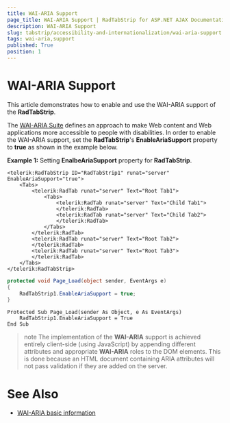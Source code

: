 ```yaml
---
title: WAI-ARIA Support
page_title: WAI-ARIA Support | RadTabStrip for ASP.NET AJAX Documentation
description: WAI-ARIA Support
slug: tabstrip/accessibility-and-internationalization/wai-aria-support
tags: wai-aria,support
published: True
position: 1
---
```


# WAI-ARIA Support


This article demonstrates how to enable and use the WAI-ARIA support of the **RadTabStrip**.

The [WAI-ARIA Suite](http://www.w3.org/WAI/intro/aria) defines an approach to make Web content and Web applications more accessible to people with disabilities. In order to enable the WAI-ARIA support, set the **RadTabStrip**'s **EnableAriaSupport** property to **true** as shown in the example below.

**Example 1:** Setting **EnalbeAriaSupport** property for **RadTabStrip**. 


````ASPNET
<telerik:RadTabStrip ID="RadTabStrip1" runat="server" EnableAriaSupport="true">
    <Tabs>
        <telerik:RadTab runat="server" Text="Root Tab1">
            <Tabs>
                <telerik:RadTab runat="server" Text="Child Tab1">
                </telerik:RadTab>
				<telerik:RadTab runat="server" Text="Child Tab2">
                </telerik:RadTab>
            </Tabs>
        </telerik:RadTab>
        <telerik:RadTab runat="server" Text="Root Tab2">
        </telerik:RadTab>
		<telerik:RadTab runat="server" Text="Root Tab3">
        </telerik:RadTab>
    </Tabs>
</telerik:RadTabStrip>
````
````C#
protected void Page_Load(object sender, EventArgs e)
{
    RadTabStrip1.EnableAriaSupport = true;
}
````
````VB
Protected Sub Page_Load(sender As Object, e As EventArgs)
	RadTabStrip1.EnableAriaSupport = True
End Sub
````


>note The implementation of the **WAI-ARIA** support is achieved entirely client-side (using JavaScript) by appending different attributes and appropriate **WAI-ARIA** roles to the DOM elements. This is done because an HTML document containing ARIA attributes will not pass validation if they are added on the server.
>


# See Also

 * [WAI-ARIA basic information](http://www.w3.org/WAI/intro/aria)
 
 